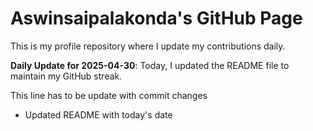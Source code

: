 # Aswinsaipalakonda's GitHub Page

This is my profile repository where I update my contributions daily.

**Daily Update for 2025-04-30**: Today, I updated the README file to maintain my GitHub streak.

This line has to be update with commit changes 
 - Updated README with today's date
